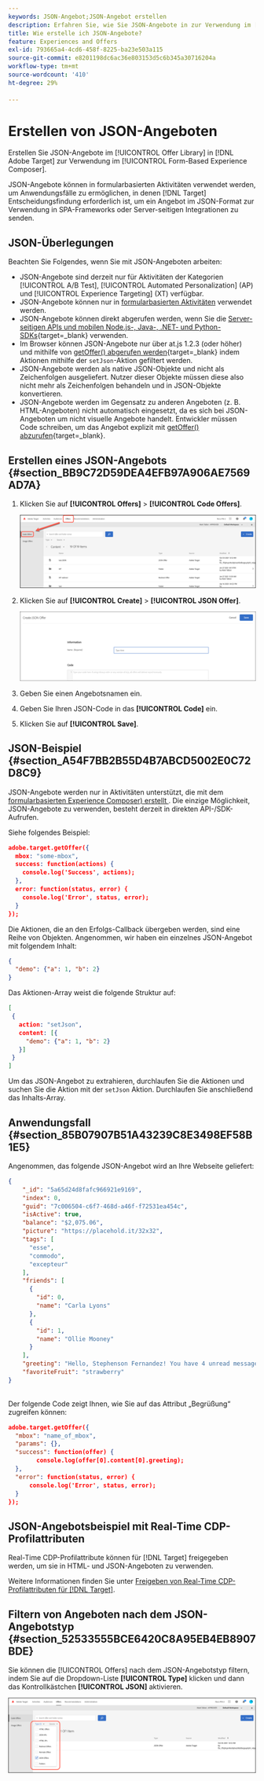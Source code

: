 ```yaml
---
keywords: JSON-Angebot;JSON-Angebot erstellen
description: Erfahren Sie, wie Sie JSON-Angebote in zur Verwendung im [!UICONTROL Form-Based Experience Composer] erstellen.
title: Wie erstelle ich JSON-Angebote?
feature: Experiences and Offers
exl-id: 793665a4-4cd6-458f-8225-ba23e503a115
source-git-commit: e8201198dc6ac36e803153d5c6b345a30716204a
workflow-type: tm+mt
source-wordcount: '410'
ht-degree: 29%

---
```


# Erstellen von JSON-Angeboten

Erstellen Sie JSON-Angebote im [!UICONTROL Offer Library] in [!DNL Adobe Target] zur Verwendung im [!UICONTROL Form-Based Experience Composer].

JSON-Angebote können in formularbasierten Aktivitäten verwendet werden, um Anwendungsfälle zu ermöglichen, in denen [!DNL Target] Entscheidungsfindung erforderlich ist, um ein Angebot im JSON-Format zur Verwendung in SPA-Frameworks oder Server-seitigen Integrationen zu senden.

## JSON-Überlegungen

Beachten Sie Folgendes, wenn Sie mit JSON-Angeboten arbeiten:

* JSON-Angebote sind derzeit nur für Aktivitäten der Kategorien [!UICONTROL A/B Test], [!UICONTROL Automated Personalization] (AP) und [!UICONTROL Experience Targeting] (XT) verfügbar.
* JSON-Angebote können nur in [formularbasierten Aktivitäten](/help/main/c-experiences/form-experience-composer.md) verwendet werden.
* JSON-Angebote können direkt abgerufen werden, wenn Sie die [Server-seitigen APIs und mobilen Node.js-, Java-, .NET- und Python-SDKs](https://experienceleague.adobe.com/docs/target-dev/developer/server-side/server-side-overview.html?lang=de){target=_blank} verwenden.
* Im Browser können JSON-Angebote nur über at.js 1.2.3 (oder höher) und mithilfe von [getOffer() abgerufen werden](https://experienceleague.adobe.com/docs/target-dev/developer/client-side/at-js-implementation/functions-overview/adobe-target-getoffer.html?lang=de){target=_blank} indem Aktionen mithilfe der `setJson`-Aktion gefiltert werden.
* JSON-Angebote werden als native JSON-Objekte und nicht als Zeichenfolgen ausgeliefert. Nutzer dieser Objekte müssen diese also nicht mehr als Zeichenfolgen behandeln und in JSON-Objekte konvertieren.
* JSON-Angebote werden im Gegensatz zu anderen Angeboten (z. B. HTML-Angeboten) nicht automatisch eingesetzt, da es sich bei JSON-Angeboten um nicht visuelle Angebote handelt. Entwickler müssen Code schreiben, um das Angebot explizit mit [getOffer() abzurufen](https://experienceleague.adobe.com/docs/target-dev/developer/client-side/at-js-implementation/functions-overview/adobe-target-getoffer.html?lang=de){target=_blank}.

## Erstellen eines JSON-Angebots {#section_BB9C72D59DEA4EFB97A906AE7569AD7A}

1. Klicken Sie auf **[!UICONTROL Offers]** > **[!UICONTROL Code Offers]**.

   ![Angebote > Registerkarte „Code-Angebote“](/help/main/c-experiences/c-manage-content/assets/code-offers-tab.png)

1. Klicken Sie auf **[!UICONTROL Create]** > **[!UICONTROL JSON Offer]**.

   ![offer-json-Bild](assets/offer-json.png)

1. Geben Sie einen Angebotsnamen ein.
1. Geben Sie Ihren JSON-Code in das **[!UICONTROL Code]** ein.
1. Klicken Sie auf **[!UICONTROL Save]**.

## JSON-Beispiel {#section_A54F7BB2B55D4B7ABCD5002E0C72D8C9}

JSON-Angebote werden nur in Aktivitäten unterstützt, die mit dem [formularbasierten Experience Composer) erstellt ](/help/main/c-experiences/form-experience-composer.md). Die einzige Möglichkeit, JSON-Angebote zu verwenden, besteht derzeit in direkten API-/SDK-Aufrufen.

Siehe folgendes Beispiel:

```json
adobe.target.getOffer({ 
  mbox: "some-mbox", 
  success: function(actions) { 
    console.log('Success', actions); 
  }, 
  error: function(status, error) { 
    console.log('Error', status, error); 
  } 
});
```

Die Aktionen, die an den Erfolgs-Callback übergeben werden, sind eine Reihe von Objekten. Angenommen, wir haben ein einzelnes JSON-Angebot mit folgendem Inhalt:

```json
{ 
  "demo": {"a": 1, "b": 2} 
}
```

Das Aktionen-Array weist die folgende Struktur auf:

```json
[ 
 { 
   action: "setJson", 
   content: [{ 
     "demo": {"a": 1, "b": 2} 
   }] 
 }  
]
```

Um das JSON-Angebot zu extrahieren, durchlaufen Sie die Aktionen und suchen Sie die Aktion mit der `setJson` Aktion. Durchlaufen Sie anschließend das Inhalts-Array.

## Anwendungsfall {#section_85B07907B51A43239C8E3498EF58B1E5}

Angenommen, das folgende JSON-Angebot wird an Ihre Webseite geliefert:

```json
{ 
    "_id": "5a65d24d8fafc966921e9169", 
    "index": 0, 
    "guid": "7c006504-c6f7-468d-a46f-f72531ea454c", 
    "isActive": true, 
    "balance": "$2,075.06", 
    "picture": "https://placehold.it/32x32", 
    "tags": [ 
      "esse", 
      "commodo", 
      "excepteur"
    ], 
    "friends": [ 
      { 
        "id": 0, 
        "name": "Carla Lyons" 
      }, 
      { 
        "id": 1, 
        "name": "Ollie Mooney" 
      } 
    ], 
    "greeting": "Hello, Stephenson Fernandez! You have 4 unread messages.", 
    "favoriteFruit": "strawberry" 
} 
  
```

Der folgende Code zeigt Ihnen, wie Sie auf das Attribut „Begrüßung“ zugreifen können:

```json
adobe.target.getOffer({   
  "mbox": "name_of_mbox", 
  "params": {}, 
  "success": function(offer) {           
        console.log(offer[0].content[0].greeting); 
  },   
  "error": function(status, error) {           
      console.log('Error', status, error); 
  } 
});
```

## JSON-Angebotsbeispiel mit Real-Time CDP-Profilattributen

Real-Time CDP-Profilattribute können für [!DNL Target] freigegeben werden, um sie in HTML- und JSON-Angeboten zu verwenden.

Weitere Informationen finden Sie unter [Freigeben von Real-Time CDP-Profilattributen für [!DNL Target]](/help/main/c-integrating-target-with-mac/integrating-with-rtcdp.md#rtcdp-profile-attributes).

## Filtern von Angeboten nach dem JSON-Angebotstyp {#section_52533555BCE6420C8A95EB4EB8907BDE}

Sie können die [!UICONTROL Offers] nach dem JSON-Angebotstyp filtern, indem Sie auf die Dropdown-Liste **[!UICONTROL Type]** klicken und dann das Kontrollkästchen **[!UICONTROL JSON]** aktivieren.

![offer-json-filter-image](assets/offer-json-filter.png)

